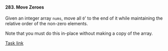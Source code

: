 #### 283. Move Zeroes

Given an integer array `nums`, move all `0`' to the end of it while maintaining the relative order of the non-zero elements.

Note that you must do this in-place without making a copy of the array.
  
[Task link](https://leetcode.com/problems/move-zeroes/)